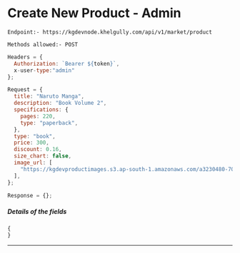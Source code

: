 # Create New Product - Admin

`Endpoint:- https://kgdevnode.khelgully.com/api/v1/market/product`

`Methods allowed:- POST`

```javascript
Headers = {
  Authorization: `Bearer ${token}`,
  x-user-type:"admin"
};
```

```javascript
Request = {
  title: "Naruto Manga",
  description: "Book Volume 2",
  specifications: {
    pages: 220,
    type: "paperback",
  },
  type: "book",
  price: 300,
  discount: 0.16,
  size_chart: false,
  image_url: [
    "https://kgdevproductimages.s3.ap-south-1.amazonaws.com/a3230480-70eb-11ed-8010-e3462255e2a2",
  ],
};

Response = {};
```

##### Details of the fields

```javascript
{
}
```

<hr />
